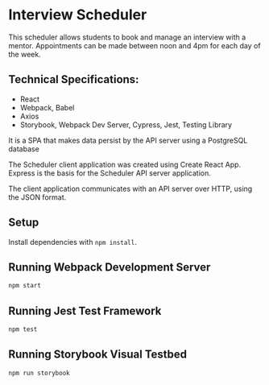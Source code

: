 # Interview Scheduler

This scheduler allows students to book and manage an interview with a mentor. Appointments can be made between noon and 4pm for each day of the week.

## Technical Specifications:

- React
- Webpack, Babel
- Axios
- Storybook, Webpack Dev Server, Cypress, Jest, Testing Library

It is a SPA that makes data persist by the API server using a PostgreSQL database

The Scheduler client application was created using Create React App. Express is the basis for the Scheduler API server application.

The client application communicates with an API server over HTTP, using the JSON format.

## Setup

Install dependencies with `npm install`.

## Running Webpack Development Server

```sh
npm start
```

## Running Jest Test Framework

```sh
npm test
```

## Running Storybook Visual Testbed

```sh
npm run storybook
```
